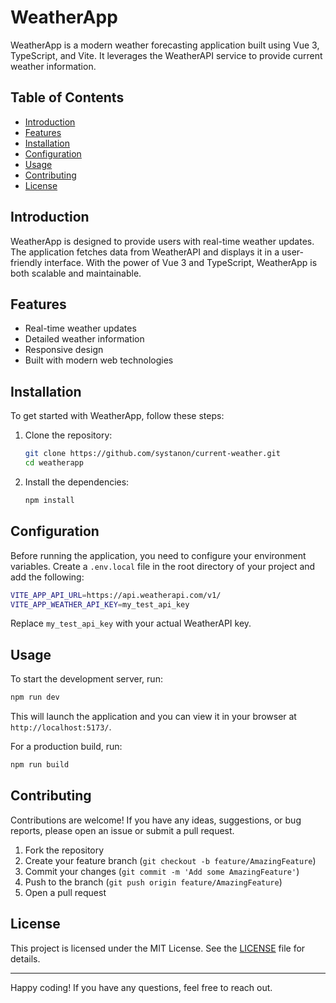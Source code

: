 # WeatherApp

WeatherApp is a modern weather forecasting application built using Vue 3, TypeScript, and Vite. It leverages the WeatherAPI service to provide current weather information.

## Table of Contents

- [Introduction](#introduction)
- [Features](#features)
- [Installation](#installation)
- [Configuration](#configuration)
- [Usage](#usage)
- [Contributing](#contributing)
- [License](#license)

## Introduction

WeatherApp is designed to provide users with real-time weather updates. The application fetches data from WeatherAPI and displays it in a user-friendly interface. With the power of Vue 3 and TypeScript, WeatherApp is both scalable and maintainable.

## Features

- Real-time weather updates
- Detailed weather information
- Responsive design
- Built with modern web technologies

## Installation

To get started with WeatherApp, follow these steps:

1. Clone the repository:
   ```sh
   git clone https://github.com/systanon/current-weather.git
   cd weatherapp
   ```

2. Install the dependencies:
   ```sh
   npm install
   ```

## Configuration

Before running the application, you need to configure your environment variables. Create a `.env.local` file in the root directory of your project and add the following:

```sh
VITE_APP_API_URL=https://api.weatherapi.com/v1/
VITE_APP_WEATHER_API_KEY=my_test_api_key
```

Replace `my_test_api_key` with your actual WeatherAPI key.

## Usage

To start the development server, run:

```sh
npm run dev
```

This will launch the application and you can view it in your browser at `http://localhost:5173/`.

For a production build, run:

```sh
npm run build
```

## Contributing

Contributions are welcome! If you have any ideas, suggestions, or bug reports, please open an issue or submit a pull request.

1. Fork the repository
2. Create your feature branch (`git checkout -b feature/AmazingFeature`)
3. Commit your changes (`git commit -m 'Add some AmazingFeature'`)
4. Push to the branch (`git push origin feature/AmazingFeature`)
5. Open a pull request

## License

This project is licensed under the MIT License. See the [LICENSE](LICENSE) file for details.

---

Happy coding! If you have any questions, feel free to reach out.   
